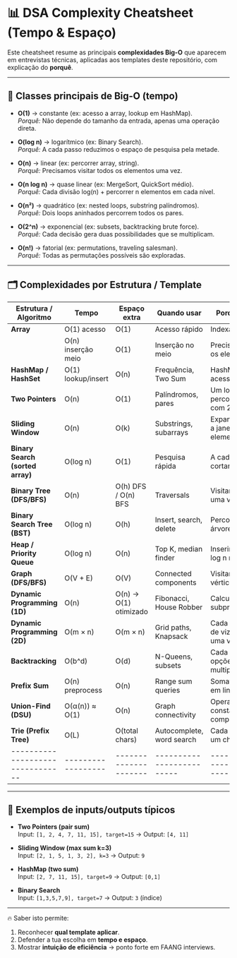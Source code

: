# 📊 DSA Complexity Cheatsheet (Tempo & Espaço)

Este cheatsheet resume as principais **complexidades Big-O** que aparecem em entrevistas técnicas, aplicadas aos templates deste repositório, com explicação do **porquê**.

---

## 🔢 Classes principais de Big-O (tempo)

- **O(1)** → constante (ex: acesso a array, lookup em HashMap).  
  _Porquê:_ Não depende do tamanho da entrada, apenas uma operação direta.

- **O(log n)** → logarítmico (ex: Binary Search).  
  _Porquê:_ A cada passo reduzimos o espaço de pesquisa pela metade.

- **O(n)** → linear (ex: percorrer array, string).  
  _Porquê:_ Precisamos visitar todos os elementos uma vez.

- **O(n log n)** → quase linear (ex: MergeSort, QuickSort médio).  
  _Porquê:_ Cada divisão log(n) + percorrer n elementos em cada nível.

- **O(n²)** → quadrático (ex: nested loops, substring palíndromos).  
  _Porquê:_ Dois loops aninhados percorrem todos os pares.

- **O(2^n)** → exponencial (ex: subsets, backtracking brute force).  
  _Porquê:_ Cada decisão gera duas possibilidades que se multiplicam.

- **O(n!)** → fatorial (ex: permutations, traveling salesman).  
  _Porquê:_ Todas as permutações possíveis são exploradas.

---

## 🗂️ Complexidades por Estrutura / Template

| Estrutura / Algoritmo            | Tempo              | Espaço extra          | Quando usar               | Porquê / Raciocínio                                 |
| -------------------------------- | ------------------ | --------------------- | ------------------------- | --------------------------------------------------- |
| **Array**                        | O(1) acesso        | O(1)                  | Acesso rápido             | Indexação direta                                    |
|                                  | O(n) inserção meio | O(1)                  | Inserção no meio          | Precisa deslocar todos os elementos à direita       |
| **HashMap / HashSet**            | O(1) lookup/insert | O(n)                  | Frequência, Two Sum       | HashMap permite acesso direto pelo key              |
| **Two Pointers**                 | O(n)               | O(1)                  | Palíndromos, pares        | Um loop único percorre os elementos com 2 ponteiros |
| **Sliding Window**               | O(n)               | O(k)                  | Substrings, subarrays     | Expandimos/reduzimos a janela uma vez por elemento  |
| **Binary Search (sorted array)** | O(log n)           | O(1)                  | Pesquisa rápida           | A cada passo cortamos pela metade                   |
| **Binary Tree (DFS/BFS)**        | O(n)               | O(h) DFS / O(n) BFS   | Traversals                | Visitamos todos os nós uma vez                      |
| **Binary Search Tree (BST)**     | O(log n)           | O(h)                  | Insert, search, delete    | Percorremos altura da árvore balanceada             |
| **Heap / Priority Queue**        | O(log n)           | O(n)                  | Top K, median finder      | Inserir/remover ajusta log n níveis do heap         |
| **Graph (DFS/BFS)**              | O(V + E)           | O(V)                  | Connected components      | Visitamos todos vértices e arestas                  |
| **Dynamic Programming (1D)**     | O(n)               | O(n) → O(1) otimizado | Fibonacci, House Robber   | Calculamos cada subproblema uma vez                 |
| **Dynamic Programming (2D)**     | O(m × n)           | O(m × n)              | Grid paths, Knapsack      | Cada célula depende de vizinhos, calculada uma vez  |
| **Backtracking**                 | O(b^d)             | O(d)                  | N-Queens, subsets         | Cada nível gera b opções que se multiplicam         |
| **Prefix Sum**                   | O(n) preprocess    | O(n)                  | Range sum queries         | Somatório acumulado em linear, query O(1)           |
| **Union-Find (DSU)**             | O(α(n)) ≈ O(1)     | O(n)                  | Graph connectivity        | Operações quase constantes com path compression     |
| **Trie (Prefix Tree)**           | O(L)               | O(total chars)        | Autocomplete, word search | Cada nível representa um char do prefixo            |
| -------------------------------- | ------------------ | --------------------- | ------------------------- | --------------------------------------------------- |

---

## 📝 Exemplos de inputs/outputs típicos

- **Two Pointers (pair sum)**  
  Input: `[1, 2, 4, 7, 11, 15], target=15` → Output: `[4, 11]`

- **Sliding Window (max sum k=3)**  
  Input: `[2, 1, 5, 1, 3, 2], k=3` → Output: `9`

- **HashMap (two sum)**  
  Input: `[2, 7, 11, 15], target=9` → Output: `[0,1]`

- **Binary Search**  
  Input: `[1,3,5,7,9], target=7` → Output: `3` (índice)

---

🔥 Saber isto permite:

1. Reconhecer **qual template aplicar**.
2. Defender a tua escolha em **tempo e espaço**.
3. Mostrar **intuição de eficiência** → ponto forte em FAANG interviews.
